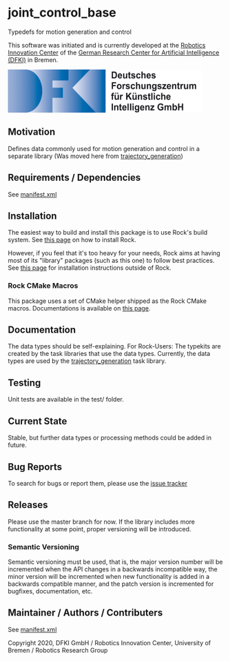 # joint_control_base
Typedefs for motion generation and control

This software was initiated and is currently developed at the [Robotics Innovation Center](http://robotik.dfki-bremen.de/en/startpage.html)
of the [German Research Center for Artificial Intelligence (DFKI)](http://www.dfki.de) in Bremen.

<img src="https://github.com/rock-control/control-joint_control_base/blob/master/DFKI_Logo.jpg" width="450" height="100">

## Motivation

Defines data commonly used for motion generation and control in a separate library (Was moved here from [trajectory_generation](https://github.com/rock-control/control-orogen-trajectory_generation))

## Requirements / Dependencies

See [manifest.xml](https://github.com/rock-control/control-joint_control_base/blob/master/manifest.xml) 

## Installation

The easiest way to build and install this package is to use Rock's build system.
See [this page](https://www.rock-robotics.org/documentation/about/index.html)
on how to install Rock.

However, if you feel that it's too heavy for your needs, Rock aims at having
most of its "library" packages (such as this one) to follow best practices. See
[this page](https://www.rock-robotics.org/documentation/packages/outside_of_rock.html)
for installation instructions outside of Rock.

### Rock CMake Macros

This package uses a set of CMake helper shipped as the Rock CMake macros.
Documentations is available on [this page](http://rock-robotics.org/documentation/packages/cmake_macros.html).

## Documentation

The data types should be self-explaining. For Rock-Users: The typekits are created by the task libraries that use the data types. Currently, the data types are used by the [trajectory_generation](https://github.com/rock-control/control-orogen-trajectory_generation) task library.

## Testing

Unit tests are available in the test/ folder.

## Current State

Stable, but further data types or processing methods could be added in future. 

## Bug Reports

To search for bugs or report them, please use the [issue tracker](https://github.com/rock-control/control-joint_control_base/issues)

## Releases

Please use the master branch for now. If the library includes more functionality at some point, proper versioning will be introduced. 

### Semantic Versioning

Semantic versioning must be used, that is, the major version number will be
incremented when the API changes in a backwards incompatible way, the minor
version will be incremented when new functionality is added in a backwards
compatible manner, and the patch version is incremented for bugfixes,
documentation, etc.

## Maintainer / Authors / Contributers

See [manifest.xml](https://github.com/rock-control/control-joint_control_base/blob/master/manifest.xml) 

Copyright 2020, DFKI GmbH / Robotics Innovation Center, University of Bremen / Robotics Research Group


